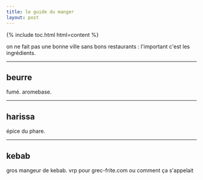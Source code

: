 ```yaml
---
title: le guide du manger
layout: post
---
```


{% include toc.html html=content %}

on ne fait pas une bonne ville sans bons restaurants :
l'important c'est les ingrédients.

---

## beurre

fumé. aromebase.

---

## harissa

épice du phare.

---

## kebab

gros mangeur de kebab.
vrp pour grec-frite.com ou comment ça s'appelait

